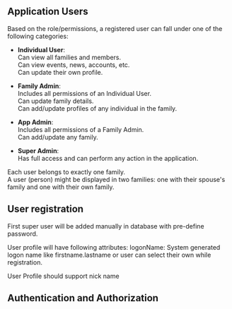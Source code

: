 ## Application Users

Based on the role/permissions, a registered user can fall under one of the following categories:

- **Individual User**:  
  Can view all families and members.  
  Can view events, news, accounts, etc.  
  Can update their own profile.

- **Family Admin**:  
  Includes all permissions of an Individual User.  
  Can update family details.  
  Can add/update profiles of any individual in the family.

- **App Admin**:  
  Includes all permissions of a Family Admin.  
  Can add/update any family.

- **Super Admin**:  
  Has full access and can perform any action in the application.

Each user belongs to exactly one family.  
A user (person) might be displayed in two families: one with their spouse's family and one with their own family.


## User registration

First super user will be added manually in database with pre-define password.


User profile will have following attributes:
logonName: System generated logon name like firstname.lastname or user can select their own while registration.

User Profile should support nick name


## Authentication and Authorization

